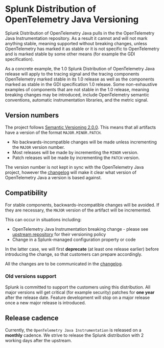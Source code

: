 # Splunk Distribution of OpenTelemetry Java Versioning

Splunk Distribution of OpenTelemetry Java pulls in the the OpenTelemetry Java
Instrumentation repository. As a result it cannot and will not mark anything
stable, meaning supported without breaking changes, unless OpenTelemetry has
marked it as stable or it is not specific to OpenTelemetry and is marked stable
by some other means (for example the GDI specification).

As a concrete example, the 1.0 Splunk Distribution of OpenTelemetry Java
release will apply to the tracing signal and the tracing components
OpenTelemetry marked stable in its 1.0 release as well as the components marked
as stable in the GDI specification 1.0 release. Some non-exhaustive examples of
components that are not stable in the 1.0 release, meaning breaking changes may
be introduced, include OpenTelemetry semantic conventions, automatic
instrumentation libraries, and the metric signal.

## Version numbers

The project follows [Semantic Versioning 2.0.0](https://semver.org/). This means
that all artifacts have a version of the format `MAJOR.MINOR.PATCH`.

- No backwards-incompatible changes will be made unless incrementing the `MAJOR` version number.
- Most releases will be made by incrementing the `MINOR` version.
- Patch releases will be made by incrementing the `PATCH` version.

The version number is not kept in sync with the OpenTelemetry Java project,
however the [changelog](CHANGELOG.md) will make it clear what version of
OpenTelemetry Java a version is based against.

## Compatibility

For stable components, backwards-incompatible changes will be avoided. If they
are necessary, the `MAJOR` version of the artifact will be incremented.

This can occur in situations including:

- OpenTelemetry Java Instrumentation breaking change - please see [upstream
  repository](https://github.com/open-telemetry/opentelemetry-java-instrumentation/blob/main/VERSIONING.md)
  for their versioning policy
- Change in a Splunk-managed configuration property or code

In the latter case, we will first **deprecate** (at least one release earlier)
before introducing the change, so that customers can prepare accordingly.

All the changes are to be communicated in the [changelog](CHANGELOG.md).

### Old versions support

Splunk is committed to support the customers using this distribution. All major
versions will get critical (for example security) patches for **one year**
after the release date. Feature development will stop on a major release once a
new major release is introduced.

## Release cadence

Currently, the `OpenTelemetry Java Instrumentation` is released on a
**monthly** cadence. We strive to release the Splunk distribution with 2
working days after the upstream.
